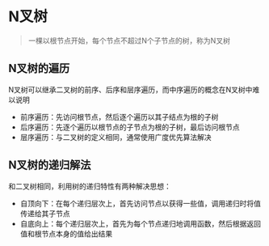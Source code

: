 # N叉树

> 一棵以根节点开始，每个节点不超过N个子节点的树，称为N叉树

## N叉树的遍历

N叉树可以继承二叉树的前序、后序和层序遍历，而中序遍历的概念在N叉树中难以说明

- 前序遍历：先访问根节点，然后逐个遍历以其子结点为根的子树
- 后序遍历：先逐个遍历以根节点的子节点为根的子树，最后访问根节点
- 层序遍历：与二叉树的定义相同，通常使用广度优先算法解决

## N叉树的递归解法

和二叉树相同，利用树的递归特性有两种解决思想：

- 自顶向下：在每个递归层次上，首先访问节点以获得一些值，调用递归时将值传递给其子节点
- 自底向上：每个递归层次上，首先为每个节点递归地调用函数，然后根据返回值和根节点本身的值给出结果

